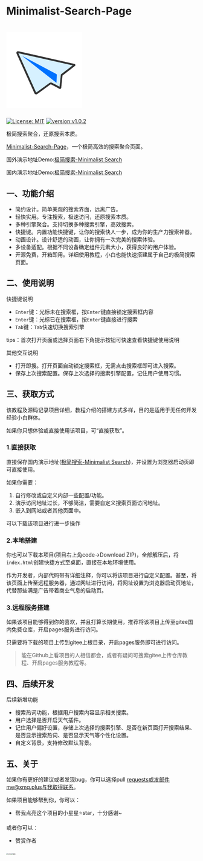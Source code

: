 # Minimalist-Search-Page

# ![Minimalist-Search-Page](/images/favicon.png)

[![License: MIT](https://img.shields.io/badge/License-MIT-yellow.svg?style=flat-square)](https://github.com/Sumsung524/Minimalist-Search-Page/blob/master/LICENSE) [![version:v1.0.2](https://img.shields.io/badge/version-v1.0.2-green.svg?style=flat-square)](https://github.com/Sumsung524/Minimalist-Search-Page/releases)

极简搜索聚合，还原搜索本质。

[Minimalist-Search-Page](https://github.com/Sumsung524/Minimalist-Search-Page)，一个极简高效的搜索聚合页面。

国外演示地址Demo:[极简搜索-Minimalist Search](https://sumsung524.github.io/Minimalist-Search-Page/index.html)

国内演示地址Demo:[极简搜索-Minimalist Search](https://sumsu_1.gitee.io/minimalist-search-page/)



## 一、功能介绍

- 简约设计。简单美观的搜索界面，远离广告。
- 轻快实用。专注搜索，极速访问，还原搜索本质。
- 多种引擎聚合。支持切换多种搜索引擎，高效搜索。
- 快捷键。内置功能快捷键，让你的搜索快人一步，成为你的生产力搜索神器。
- 动画设计。设计舒适的动画，让你拥有一次完美的搜索体验。
- 多设备适配。根据不同设备确定组件元素大小，获得良好的用户体验。
- 开源免费，开箱即用。详细使用教程，小白也能快速搭建属于自己的极简搜索页面。



## 二、使用说明

快捷键说明

- `Enter`键：光标未在搜索框，按`Enter`键直接锁定搜索框内容
- `Enter`键：光标已在搜索框，按`Enter`键直接进行搜索
- `Tab`键：`Tab`快速切换搜索引擎

tips：首次打开页面或选择页面右下角提示按钮可快速查看快捷键使用说明

其他交互说明

- 打开即搜。打开页面自动锁定搜索框，无需点击搜索框即可进入搜索。
- 保存上次搜索配置。保存上次选择的搜索引擎配置，记住用户使用习惯。



## 三、获取方式

该教程及源码记录项目详细，教程介绍的搭建方式多样，目的是适用于无任何开发经验小白群体。

如果你只想体验或直接使用该项目，可“直接获取”。

### 1.直接获取

直接保存国内演示地址([极简搜索-Minimalist Search](https://sumsung524.github.io/Minimalist-Search-Page/index.html))，并设置为浏览器启动页即可直接使用。

如果你需要：

1. 自行修改或自定义内部一些配置/功能。
2. 演示访问地址过长，不够简洁，需要自定义搜索页面访问地址。
3. 嵌入到网站或者其他页面中。

可以下载该项目进行进一步操作

### 2.本地搭建

你也可以下载本项目(项目右上角code→Download ZIP)，全部解压后，将`index.html`创建快捷方式至桌面，直接在本地环境使用。

作为开发者，内部代码带有详细注释，你可以将该项目进行自定义配置。甚至，将该页面上传至远程服务器，通过网址进行访问，将网址设置为浏览器启动页地址，代替那些满是广告带着商业气息的启动页。



### 3.远程服务搭建

如果该项目能够得到你的喜欢，并且打算长期使用，推荐将该项目上传至gitee国内免费仓库，开启pages服务进行访问。

只需要将下载的项目上传到gitee上根目录，开启pages服务即可进行访问。

> 能在Github上看项目的人相信都会，或者有疑问可搜索gitee上传仓库教程、开启pages服务教程等。



## 四、后续开发

后续新增功能

- 搜索热词功能，根据用户搜索内容显示相关搜索。
- 用户选择是否开启天气插件。
- 记住用户偏好设置，存储上次选择的搜索引擎、是否在新页面打开搜索结果、是否显示搜索热词、是否显示天气等个性化设置。
- 自定义背景，支持修改默认背景。



## 五、关于

如果你有更好的建议或者发现bug，你可以选择pull requests或发邮件me@xmq.plus与我取得联系。

如果项目能够帮到你，你可以：

- 帮我点亮这个项目的小星星⭐star，十分感谢~

或者你可以：

- 赞赏作者

<img src="https://xmq.plus/medias/reward/alipay.jpg" alt="支付宝" style="zoom:22%;" /><img src="https://xmq.plus/medias/reward/wechat.png" alt="微信" style="zoom:26%;" />